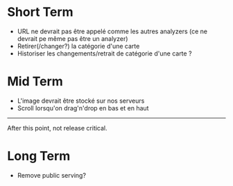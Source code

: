 # Short Term

  * URL ne devrait pas être appelé comme les autres analyzers (ce ne devrait pe même pas être un analyzer)
  * Retirer(/changer?) la catégorie d'une carte
  * Historiser les changements/retrait de catégorie d'une carte ?

# Mid Term

  * L'image devrait être stocké sur nos serveurs
  * Scroll lorsqu'on drag'n'drop en bas et en haut

------------

After this point, not release critical.

# Long Term

  * Remove public serving?
